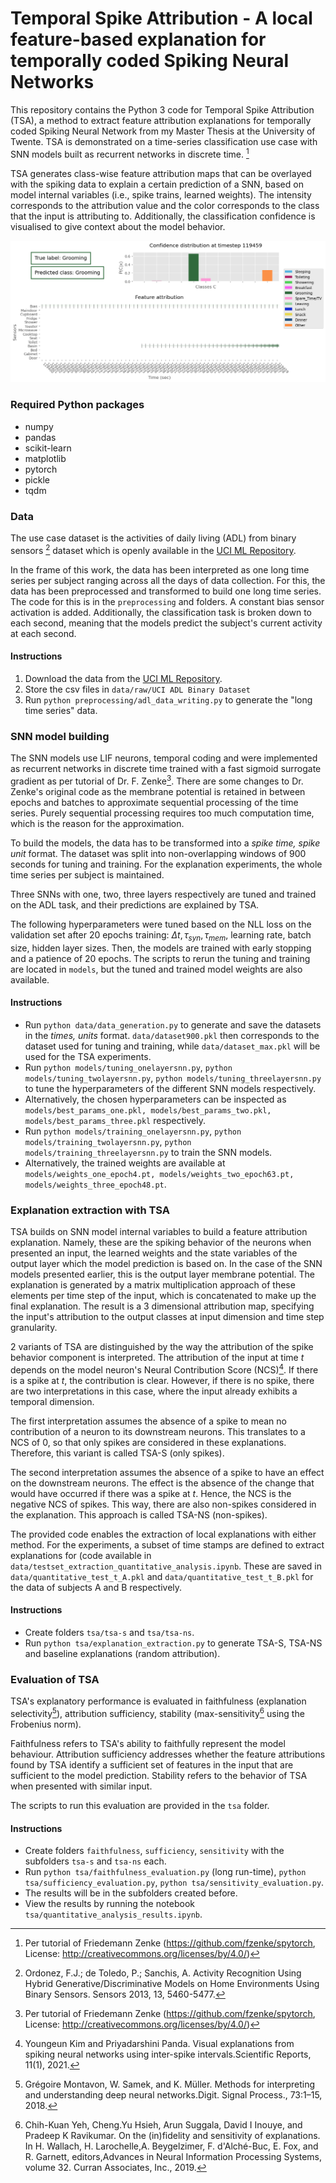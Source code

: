 # Temporal Spike Attribution - A local feature-based explanation for temporally coded Spiking Neural Networks

This repository contains the Python 3 code for Temporal Spike Attribution (TSA), a method to extract 
feature attribution explanations for temporally coded Spiking Neural Network from my Master Thesis at the University of Twente. 
TSA is demonstrated on a time-series classification use case with SNN models built as recurrent networks in discrete 
time. [^1]

TSA generates class-wise feature attribution maps that can be overlayed with the spiking data to explain a 
certain prediction of a SNN, based on model internal variables (i.e., spike trains, learned weights). The intensity corresponds
to the attribution value and the color corresponds to the class that the input is attributing to. Additionally, 
the classification confidence is visualised to give context about the model behavior. 

![Example image of a TSA-S explanation](images/explanation_one.png)

### Required Python packages
* numpy
* pandas
* scikit-learn
* matplotlib
* pytorch
* pickle
* tqdm

### Data
The use case dataset is the activities of daily living (ADL) from binary sensors [^2] dataset which is openly 
available in the [UCI ML Repository](https://archive.ics.uci.edu/ml/datasets/Activities+of+Daily+Living+%28ADLs%29+Recognition+Using+Binary+Sensors).

In the frame of this work, the data has been interpreted as one long time series per subject ranging across all the days
of data collection. For this, the data has been preprocessed and transformed to build one long time series.
The code for this is in the `preprocessing` and folders. A constant bias sensor activation is added. Additionally, the classification task is broken down to each second, 
meaning that the models predict the subject's current activity at each second.

#### Instructions
1. Download the data from the [UCI ML Repository](https://archive.ics.uci.edu/ml/datasets/Activities+of+Daily+Living+%28ADLs%29+Recognition+Using+Binary+Sensors).
2. Store the csv files in `data/raw/UCI ADL Binary Dataset`
3. Run `python preprocessing/adl_data_writing.py` to generate the "long time series" data.

### SNN model building
The SNN models use LIF neurons, temporal coding and were implemented as recurrent networks in discrete time trained 
with a fast sigmoid surrogate gradient as per tutorial of Dr. F. Zenke[^1]. There are some changes to Dr. Zenke's original
code as the membrane potential is retained in between epochs and batches to approximate sequential processing of the time series.
Purely sequential processing requires too much computation time, which is the reason for the approximation. 

To build the models, the data has to be transformed into a *spike time, spike unit* format. 
The dataset was split into non-overlapping windows of 900 seconds for tuning and training. 
For the explanation experiments, the whole time series per subject is maintained. 

Three SNNs with one, two, three layers respectively are tuned and trained on the ADL task, and their predictions are explained by TSA.

The following hyperparameters were tuned based on the NLL loss on the validation set after 20 epochs training: $\Delta t, \tau_{syn}, \tau_{mem}$, learning rate, batch size, hidden layer sizes. 
Then, the models are trained with early stopping and a patience of 20 epochs. The scripts to rerun the tuning and training 
are located in `models`, but the tuned and trained model weights are also available. 

#### Instructions
* Run `python data/data_generation.py` to generate and save the datasets in the *times, units* format. `data/dataset900.pkl` then corresponds to the dataset used for tuning and training, while `data/dataset_max.pkl` will be used for the TSA experiments.
* Run `python models/tuning_onelayersnn.py`, `python models/tuning_twolayersnn.py`, `python models/tuning_threelayersnn.py` to tune the hyperparameters of the different SNN models respectively.
* Alternatively, the chosen hyperparameters can be inspected as `models/best_params_one.pkl, models/best_params_two.pkl, models/best_params_three.pkl` respectively.
* Run `python models/training_onelayersnn.py`, `python models/training_twolayersnn.py`, `python models/training_threelayersnn.py` to train the SNN models.
* Alternatively, the trained weights are available at `models/weights_one_epoch4.pt, models/weights_two_epoch63.pt, models/weights_three_epoch48.pt`.

### Explanation extraction with TSA

TSA builds on SNN model internal variables to build a feature attribution explanation. 
Namely, these are the spiking behavior of the neurons when presented an input, the learned weights and the state variables of the output layer which the model prediction is based on.
In the case of the SNN models presented earlier, this is the output layer membrane potential. 
The explanation is generated by a matrix multiplication approach of these elements per time step of the input, which is concatenated to make up the final explanation. 
The result is a 3 dimensional attribution map, specifying the input's attribution to the output classes at input dimension and time step granularity.

2 variants of TSA are distinguished by the way the attribution of the spike behavior component is interpreted.
The attribution of the input at time *t* depends on the model neuron's Neural Contribution Score (NCS)[^3]. 
If there is a spike at *t*, the contribution is clear. However, if there is no spike, there are two
interpretations in this case, where the input already exhibits a temporal dimension. 

The first interpretation assumes the absence of a spike to mean no contribution of a neuron to its downstream neurons. 
This translates to a NCS of 0, so that only spikes are considered in these explanations. Therefore, this variant is called TSA-S (only spikes). 

The second interpretation assumes the absence of a spike to have an effect on the downstream neurons. 
The effect is the absence of the change that would have occurred if there was a spike at *t*. 
Hence, the NCS is the negative NCS of spikes. This way, there are also non-spikes considered in the explanation. This approach is called TSA-NS (non-spikes).

The provided code enables the extraction of local explanations with either method.
For the experiments, a subset of time stamps are defined to extract explanations for (code available in `data/testset_extraction_quantitative_analysis.ipynb`. 
These are saved in `data/quantitative_test_t_A.pkl` and `data/quantitative_test_t_B.pkl` for the data of subjects A and B respectively.

#### Instructions
* Create folders `tsa/tsa-s` and `tsa/tsa-ns`.
* Run `python tsa/explanation_extraction.py` to generate TSA-S, TSA-NS and baseline explanations (random attribution).

### Evaluation of TSA 
TSA's explanatory performance is evaluated in faithfulness (explanation selectivity[^4]), attribution sufficiency, stability (max-sensitivity[^5]
using the Frobenius norm). 

Faithfulness refers to TSA's ability to faithfully represent the model behaviour. 
Attribution sufficiency addresses whether the feature attributions found by TSA identify a sufficient set of features in the input that are sufficient to the model prediction.
Stability refers to the behavior of TSA when presented with similar input. 

The scripts to run this evaluation are provided in the `tsa` folder. 

#### Instructions
* Create folders `faithfulness`, `sufficiency`, `sensitivity` with the subfolders `tsa-s` and `tsa-ns` each.
* Run `python tsa/faithfulness_evaluation.py` (long run-time), `python tsa/sufficiency_evaluation.py`, `python tsa/sensitivity_evaluation.py`. 
* The results will be in the subfolders created before.
* View the results by running the notebook `tsa/quantitative_analysis_results.ipynb`.


[^1]: Per tutorial of Friedemann Zenke (https://github.com/fzenke/spytorch, License: http://creativecommons.org/licenses/by/4.0/)

[^2]: Ordonez, F.J.; de Toledo, P.; Sanchis, A. Activity Recognition Using Hybrid Generative/Discriminative Models on Home Environments Using Binary Sensors. Sensors 2013, 13, 5460-5477.

[^3]: Youngeun Kim and Priyadarshini Panda. Visual explanations from spiking neural networks using inter-spike intervals.Scientific Reports, 11(1), 2021.

[^4]: Grégoire Montavon, W. Samek, and K. Müller. Methods for interpreting and understanding deep neural networks.Digit. Signal Process., 73:1–15, 2018.

[^5]: Chih-Kuan Yeh, Cheng.Yu Hsieh, Arun Suggala, David I Inouye, and Pradeep K Ravikumar. On the (in)fidelity and sensitivity of explanations. In H. Wallach, H. Larochelle,A. Beygelzimer, F. d'Alché-Buc, E. Fox, and R. Garnett, editors,Advances in Neural Information Processing Systems, volume 32. Curran Associates, Inc., 2019.

